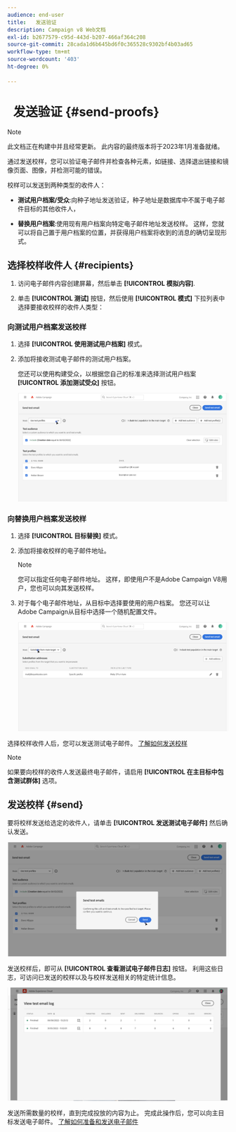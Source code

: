 ```yaml
---
audience: end-user
title:   发送验证
description: Campaign v8 Web文档
exl-id: b2677579-c95d-443d-b207-466af364c208
source-git-commit: 28cada1d6b645bd6f0c365528c9302bf4b03ad65
workflow-type: tm+mt
source-wordcount: '403'
ht-degree: 0%

---
```


#   发送验证 {#send-proofs}

>[!NOTE]
>
>此文档正在构建中并且经常更新。 此内容的最终版本将于2023年1月准备就绪。

通过发送校样，您可以验证电子邮件并检查各种元素，如链接、选择退出链接和镜像页面、图像，并检测可能的错误。

校样可以发送到两种类型的收件人：

* **测试用户档案/受众**:向种子地址发送验证，种子地址是数据库中不属于电子邮件目标的其他收件人，

* **替换用户档案**:使用现有用户档案向特定电子邮件地址发送校样。 这样，您就可以将自己置于用户档案的位置，并获得用户档案将收到的消息的确切呈现形式。

## 选择校样收件人 {#recipients}

1. 访问电子邮件内容创建屏幕，然后单击 **[!UICONTROL 模拟内容]**.

1. 单击 **[!UICONTROL 测试]** 按钮，然后使用 **[!UICONTROL 模式]** 下拉列表中选择要接收校样的收件人类型：

<!-- to check: by default, profiles selected in previous screen are pre-selected for proofs. Can add addtitional profiles + remove preselected?-->

### 向测试用户档案发送校样

1. 选择 **[!UICONTROL 使用测试用户档案]** 模式。

1. 添加将接收测试电子邮件的测试用户档案。

   您还可以使用构建受众，以根据您自己的标准来选择测试用户档案 **[!UICONTROL 添加测试受众]** 按钮。

   ![](assets/test-profiles-audience.png)

### 向替换用户档案发送校样

1. 选择 **[!UICONTROL 目标替换]** 模式。

1. 添加将接收校样的电子邮件地址。

   >[!NOTE]
   >
   >您可以指定任何电子邮件地址。 这样，即使用户不是Adobe Campaign V8用户，您也可以向其发送校样。

1. 对于每个电子邮件地址，从目标中选择要使用的用户档案。 您还可以让Adobe Campaign从目标中选择一个随机配置文件。

   ![](assets/substitution.png)

选择校样收件人后，您可以发送测试电子邮件。 [了解如何发送校样](#send)

>[!NOTE]
>
>如果要向校样的收件人发送最终电子邮件，请启用 **[!UICONTROL 在主目标中包含测试群体]** 选项。

## 发送校样 {#send}

要将校样发送给选定的收件人，请单击 **[!UICONTROL 发送测试电子邮件]** 然后确认发送。

![](assets/send-proof.png)

发送校样后，即可从 **[!UICONTROL 查看测试电子邮件日志]** 按钮。 利用这些日志，可访问已发送的校样以及与校样发送相关的特定统计信息。

![](assets/proof-log.png)

发送所需数量的校样，直到完成投放的内容为止。 完成此操作后，您可以向主目标发送电子邮件。 [了解如何准备和发送电子邮件](../monitor/prepare-send.md)
